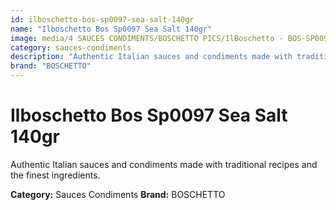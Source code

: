```yaml
---
id: ilboschetto-bos-sp0097-sea-salt-140gr
name: "Ilboschetto Bos Sp0097 Sea Salt 140gr"
image: media/4 SAUCES CONDIMENTS/BOSCHETTO PICS/IlBoschetto - BOS-SP0097 Sea Salt 140GR.png
category: sauces-condiments
description: "Authentic Italian sauces and condiments made with traditional recipes and the finest ingredients."
brand: "BOSCHETTO"
---
```


# Ilboschetto Bos Sp0097 Sea Salt 140gr

Authentic Italian sauces and condiments made with traditional recipes and the finest ingredients.

**Category:** Sauces Condiments
**Brand:** BOSCHETTO
